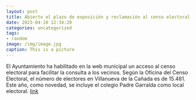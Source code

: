 ```yaml
---
layout: post
title: Abierto el plazo de exposición y reclamación al censo electoral para los comicios del 28M
date: 2023-04-10 12:34:20
categories: uncategorized
tags:
- random
image: /img/image.jpg
caption: This is a picture
---
```

El Ayuntamiento ha habilitado en la web municipal un acceso al censo electoral para facilitar la consulta a los vecinos. Según la Oficina del Censo Electoral, el número de electores en Villanueva de la Cañada es de 15.481. Este año, como novedad, se incluye el colegio Padre Garralda como local electoral.  [link](https://www.ayto-villacanada.es/tu-ayuntamiento/abierto-el-plazo-de-exposicion-y-reclamacion-al-censo-electoral-para-los-comicios-del-28m/)
